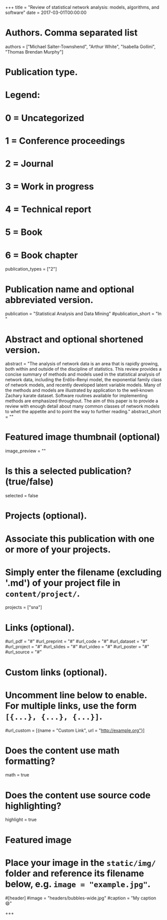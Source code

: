 +++
title = "Review of statistical network analysis: models, algorithms, and software"
date = 2017-03-01T00:00:00

# Authors. Comma separated list
authors = ["Michael Salter‐Townshend", "Arthur White", "Isabella Gollini", "Thomas Brendan Murphy"]

# Publication type.
# Legend:
# 0 = Uncategorized
# 1 = Conference proceedings
# 2 = Journal
# 3 = Work in progress
# 4 = Technical report
# 5 = Book
# 6 = Book chapter
publication_types = ["2"]

# Publication name and optional abbreviated version.
publication = "Statistical Analysis and Data Mining"
#publication_short = "In "

# Abstract and optional shortened version.
abstract = "The analysis of network data is an area that is rapidly growing, both within and outside of the discipline of statistics. This review provides a concise summary of methods and models used in the statistical analysis of network data, including the Erdős–Renyi model, the exponential family class of network models, and recently developed latent variable models. Many of the methods and models are illustrated by application to the well‐known Zachary karate dataset. Software routines available for implementing methods are emphasized throughout. The aim of this paper is to provide a review with enough detail about many common classes of network models to whet the appetite and to point the way to further reading."
abstract_short = ""

# Featured image thumbnail (optional)
image_preview = ""

# Is this a selected publication? (true/false)
selected = false

# Projects (optional).
#   Associate this publication with one or more of your projects.
#   Simply enter the filename (excluding '.md') of your project file in `content/project/`.
projects = ["sna"]

# Links (optional).
#url_pdf = "#"
#url_preprint = "#"
#url_code = "#"
#url_dataset = "#"
#url_project = "#"
#url_slides = "#"
#url_video = "#"
#url_poster = "#"
#url_source = "#"

# Custom links (optional).
#   Uncomment line below to enable. For multiple links, use the form `[{...}, {...}, {...}]`.
#url_custom = [{name = "Custom Link", url = "http://example.org"}]

# Does the content use math formatting?
math = true

# Does the content use source code highlighting?
highlight = true

# Featured image
# Place your image in the `static/img/` folder and reference its filename below, e.g. `image = "example.jpg"`.
#[header]
#image = "headers/bubbles-wide.jpg"
#caption = "My caption :smile:"

+++

